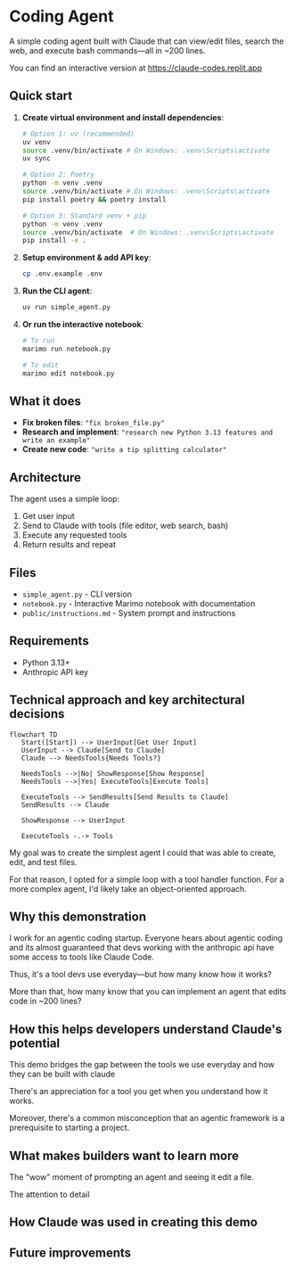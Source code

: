 # Coding Agent

A simple coding agent built with Claude that can view/edit files, search the web, and execute bash commands—all in ~200 lines.

You can find an interactive version at https://claude-codes.replit.app

## Quick start

1. **Create virtual environment and install dependencies**:
   ```bash
   # Option 1: uv (recommended)
   uv venv
   source .venv/bin/activate # On Windows: .venv\Scripts\activate
   uv sync

   # Option 2: Poetry
   python -m venv .venv
   source .venv/bin/activate # On Windows: .venv\Scripts\activate
   pip install poetry && poetry install

   # Option 3: Standard venv + pip
   python -m venv .venv
   source .venv/bin/activate  # On Windows: .venv\Scripts\activate
   pip install -e .
   ```

2. **Setup environment & add API key**:
   ```bash
   cp .env.example .env
   ```

3. **Run the CLI agent**:
   ```bash
   uv run simple_agent.py
   ```

4. **Or run the interactive notebook**:
   ```bash
   # To run
   marimo run notebook.py

   # To edit
   marimo edit notebook.py
   ```

## What it does

- **Fix broken files**: `"fix broken_file.py"`
- **Research and implement**: `"research new Python 3.13 features and write an example"`
- **Create new code**: `"write a tip splitting calculator"`

## Architecture

The agent uses a simple loop:
1. Get user input
2. Send to Claude with tools (file editor, web search, bash)
3. Execute any requested tools
4. Return results and repeat

## Files

- `simple_agent.py` - CLI version
- `notebook.py` - Interactive Marimo notebook with documentation
- `public/instructions.md` - System prompt and instructions

## Requirements

- Python 3.13+
- Anthropic API key

## Technical approach and key architectural decisions

```mermaid
flowchart TD
   Start([Start]) --> UserInput[Get User Input]
   UserInput --> Claude[Send to Claude]
   Claude --> NeedsTools{Needs Tools?}

   NeedsTools -->|No| ShowResponse[Show Response]
   NeedsTools -->|Yes| ExecuteTools[Execute Tools]

   ExecuteTools --> SendResults[Send Results to Claude]
   SendResults --> Claude

   ShowResponse --> UserInput

   ExecuteTools -.-> Tools
```

My goal was to create the simplest agent I could that was able to create, edit, and test files.

For that reason, I opted for a simple loop with a tool handler function. For a more complex agent, I'd likely take
an object-oriented approach.

## Why this demonstration

I work for an agentic coding startup. Everyone hears about agentic coding and its almost guaranteed
that devs working with the anthropic api have some access to tools like Claude Code. 

Thus, it's a tool devs use everyday—but how many know how it works?

More than that, how many know that you can implement an agent that edits code in ~200 lines?

## How this helps developers understand Claude's potential

This demo bridges the gap between the tools we use everyday and how they can be built with claude

There's an appreciation for a tool you get when you understand how it works.

Moreover, there's a common misconception that an agentic framework is a prerequisite to starting a project.



## What makes builders want to learn more

The "wow" moment of prompting an agent and seeing it edit a file.

The attention to detail

## How Claude was used in creating this demo

## Future improvements